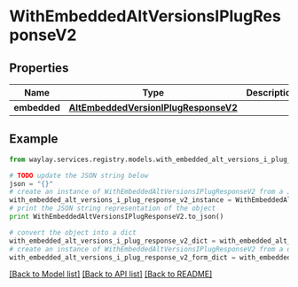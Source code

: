 # WithEmbeddedAltVersionsIPlugResponseV2


## Properties

Name | Type | Description | Notes
------------ | ------------- | ------------- | -------------
**embedded** | [**AltEmbeddedVersionIPlugResponseV2**](AltEmbeddedVersionIPlugResponseV2.md) |  | [optional] 

## Example

```python
from waylay.services.registry.models.with_embedded_alt_versions_i_plug_response_v2 import WithEmbeddedAltVersionsIPlugResponseV2

# TODO update the JSON string below
json = "{}"
# create an instance of WithEmbeddedAltVersionsIPlugResponseV2 from a JSON string
with_embedded_alt_versions_i_plug_response_v2_instance = WithEmbeddedAltVersionsIPlugResponseV2.from_json(json)
# print the JSON string representation of the object
print WithEmbeddedAltVersionsIPlugResponseV2.to_json()

# convert the object into a dict
with_embedded_alt_versions_i_plug_response_v2_dict = with_embedded_alt_versions_i_plug_response_v2_instance.to_dict()
# create an instance of WithEmbeddedAltVersionsIPlugResponseV2 from a dict
with_embedded_alt_versions_i_plug_response_v2_form_dict = with_embedded_alt_versions_i_plug_response_v2.from_dict(with_embedded_alt_versions_i_plug_response_v2_dict)
```
[[Back to Model list]](../README.md#documentation-for-models) [[Back to API list]](../README.md#documentation-for-api-endpoints) [[Back to README]](../README.md)


